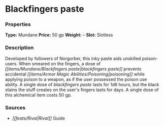 ﻿---
Title: "Blackfingers paste"
Type: "Mundane"
Price: "50 gp"
Weight: "–"
Slot: "Slotless"
Description: |
  "Developed by followers of Norgorber, this inky paste aids unskilled poison-users. When smeared on the fingers, a dose of blackfingers paste prevents accidental poisoning while applying poison to a weapon, as if the user possessed the poison use ability. A single dose of blackfingers paste lasts for 1d6 hours, but the black stains the stuff creates on the user's fingers lasts for days. A single dose of this alchemical item costs 50 gp."
Sources: "['Rival Guide']"
---

# Blackfingers paste

### Properties

**Type:** Mundane **Price:** 50 gp **Weight:** – **Slot:** Slotless

### Description

Developed by followers of Norgorber, this inky paste aids unskilled poison-users. When smeared on the fingers, a dose of _[[items/Mundane/Blackfingers paste|blackfingers paste]]_ prevents accidental _[[items/Armor Magic Abilities/Poisoning|poisoning]]_ while applying poison to a weapon, as if the user possessed the poison use ability. A single dose of _blackfingers paste_ lasts for 1d6 hours, but the black stains the stuff creates on the user's fingers lasts for days. A single dose of this alchemical item costs 50 gp.

### Sources

* _[[feats/Rival|Rival]]_ Guide